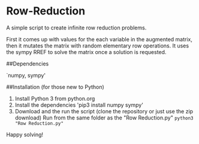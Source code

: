 # Row-Reduction

A simple script to create infinite row reduction problems. 

First it comes up with values for the each variable in the augmented matrix,
then it mutates the matrix with random elementary row operations. It uses the sympy RREF to solve the matrix 
once a solution is requested. 

##Dependencies

`numpy, sympy'


##Installation (for those new to Python)
1. Install Python 3 from python.org
2. Install the dependencies
'pip3 install numpy sympy'
3. Download and the run the script (clone the repository or just use the zip download)
Run from the same folder as the "Row Reduction.py"
`python3 "Row Reduction.py"`

Happy solving!
